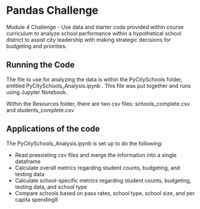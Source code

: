 # Pandas Challenge
Module 4 Challenge - Use data and starter code provided within course curriculum to analyze school performance within a hypothetical school district to assist city leadership with making strategic decisions for budgeting and priorities.

## Running the Code
The file to use for analyzing the data is within the PyCitySchools folder, entitled PyCitySchools_Analysis.ipynb . 
This file was put together and runs using Jupyter Notebook.

Within the Resources folder, there are two csv files: schools_complete.csv and students_complete.csv

## Applications of the code
The PyCitySchools_Analysis.ipynb is set up to do the following:
- Read preexisting csv files and merge the information into a single dataframe
- Calculate overall metrics regarding student counts, budgeting, and testing data
- Calculate school-specific metrics regarding student counts, budgeting, testing data, and school type
- Compare schools based on pass rates, school type, school size, and per capita spendingß